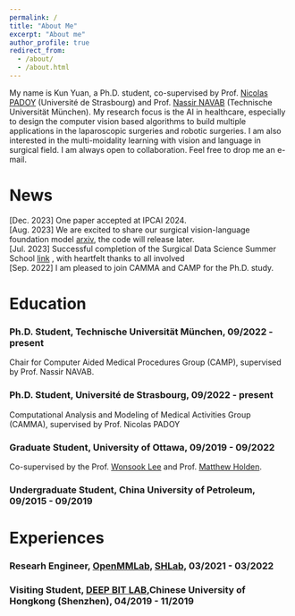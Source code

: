 ```yaml
---
permalink: /
title: "About Me"
excerpt: "About me"
author_profile: true
redirect_from: 
  - /about/
  - /about.html
---
```


My name is Kun Yuan, a Ph.D. student, co-supervised by Prof. [Nicolas PADOY](http://camma.u-strasbg.fr/npadoy) (Université de Strasbourg) and Prof. [Nassir NAVAB](https://www.professoren.tum.de/navab-nassir) (Technische Universität München). My research focus is the AI in healthcare, especially to design the computer vision based algorithms to build multiple applications in the laparoscopic surgeries and robotic surgeries. I am also interested in the multi-moidality learning with vision and language in surgical field. I am always open to collaboration. Feel free to drop me an e-mail.

News
======
[Dec. 2023] One paper accepted at IPCAI 2024.              
[Aug. 2023] We are excited to share our surgical vision-language foundation model [arxiv](https://arxiv.org/abs/2307.15220), the code will release later.             
[Jul. 2023] Successful completion of the Surgical Data Science Summer School [link](https://www.edu4sds.org/) , with heartfelt thanks to all involved                             
[Sep. 2022] I am pleased to join CAMMA and CAMP for the Ph.D. study.              

Education
======

### Ph.D. Student, Technische Universität München, 09/2022 - present   
Chair for Computer Aided Medical Procedures Group (CAMP), supervised by Prof. Nassir NAVAB.      

### Ph.D. Student, Université de Strasbourg, 09/2022 - present 
Computational Analysis and Modeling of Medical Activities Group (CAMMA), supervised by Prof. Nicolas PADOY       

### Graduate Student, University of Ottawa, 09/2019 - 09/2022        
Co-supervised by the Prof. [Wonsook Lee](https://sites.google.com/view/labiii/home) and Prof. [Matthew Holden](https://carleton.ca/scs/people/matthew-holden/).

### Undergraduate Student, China University of Petroleum, 09/2015 - 09/2019         


Experiences
======

### Researh Engineer, [OpenMMLab](https://openmmlab.com/), [SHLab](https://www.shlab.org.cn/), 03/2021 - 03/2022  

### Visiting Student, [DEEP BIT LAB](https://mypage.cuhk.edu.cn/academics/lizhen/),Chinese University of Hongkong (Shenzhen), 04/2019 - 11/2019        
